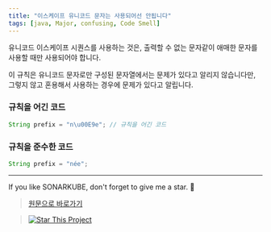```yaml
---
title: "이스케이프 유니코드 문자는 사용되어선 안됩니다"
tags: [java, Major, confusing, Code Smell]
---
```


유니코드 이스케이프 시퀀스를 사용하는 것은, 출력할 수 없는 문자같이 애매한 문자를 사용할 때만 사용되어야 합니다.

이 규칙은 유니코드 문자로만 구성된 문자열에서는 문제가 있다고 알리지 않습니다만, 그렇지 않고 혼용해서 사용하는 경우에 문제가 있다고 알립니다.

### 규칙을 어긴 코드

```java
String prefix = "n\u00E9e"; // 규칙을 어긴 코드
```

### 규칙을 준수한 코드

```java
String prefix = "née";
```

---

If you like SONARKUBE, don't forget to give me a star. :star2:

> [원문으로 바로가기](https://rules.sonarsource.com/java/tag/confusing/RSPEC-2973)

> [![Star This Project](https://img.shields.io/github/stars/kantabile/sonarkube.svg?label=Stars&style=social)](https://github.com/kantabile/sonarkube)
